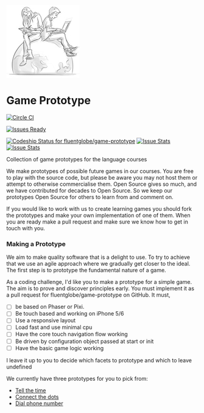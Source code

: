 ![Game Prototype](https://github.com/fluentglobe/game-prototype/raw/master/_demo/public/images/logo.png)

Game Prototype
==============

[![Circle CI](https://circleci.com/gh/fluentglobe/game-prototype.svg?style=svg)](https://circleci.com/gh/fluentglobe/game-prototype)

[![Issues Ready](https://badge.waffle.io/fluentglobe/game-prototype.png?label=ready&title=Ready)](https://waffle.io/fluentglobe/game-prototype)

[ ![Codeship Status for fluentglobe/game-prototype](https://codeship.io/projects/2ba59740-b7c8-0132-5de7-46fe72d3122e/status)](https://codeship.io/projects/71322)
[![Issue Stats](http://issuestats.com/github/fluentglobe/game-prototype/badge/pr)](http://issuestats.com/github/fluentglobe/game-prototype)
[![Issue Stats](http://issuestats.com/github/fluentglobe/game-prototype/badge/issue)](http://issuestats.com/github/fluentglobe/game-prototype)

Collection of game prototypes for the language courses

We make prototypes of possible future games in our courses. You are free to play with the source code, but please be aware you may not host them or attempt to otherwise commercialise them. Open Source gives so much, and we have contributed for decades to Open Source. So we keep our prototypes Open Source for others to learn from and comment on.

If you would like to work with us to create learning games you should fork the prototypes and make your own implementation of one of them.
When you are ready make a pull request and make sure we know how to get
in touch with you.

### Making a Prototype

We aim to make quality software that is a delight to use. To try to achieve that we use an agile approach where we gradually get closer to the ideal. The first step is to prototype the fundamental nature of a game.

As a coding challenge, I'd like you to make a prototype for a simple game. The aim is to prove and discover principles early. You must implement it as a pull request for fluentglobe/game-prototype on GitHub. It must,

- [ ] be based on Phaser or Pixi.
- [ ] Be touch based and working on iPhone 5/6
- [ ] Use a responsive layout
- [ ] Load fast and use minimal cpu
- [ ] Have the core touch navigation flow working
- [ ] Be driven by configuration object passed at start or init
- [ ] Have the basic game logic working

I leave it up to you to decide which facets to prototype and which to leave undefined

We currently have three prototypes for you to pick from:

- [Tell the time](tree/master/tell-time)
- [Connect the dots](tree/master/connect-dots)
- [Dial phone number](tree/master/dial-number)
